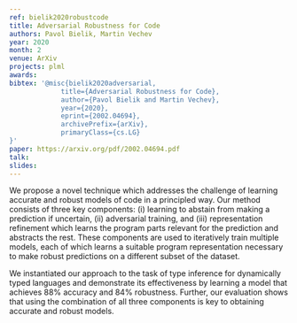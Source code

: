 ```yaml
---
ref: bielik2020robustcode
title: Adversarial Robustness for Code
authors: Pavol Bielik, Martin Vechev 
year: 2020
month: 2
venue: ArXiv
projects: plml
awards:
bibtex: '@misc{bielik2020adversarial,
             title={Adversarial Robustness for Code},
             author={Pavol Bielik and Martin Vechev},
             year={2020},
             eprint={2002.04694},
             archivePrefix={arXiv},
             primaryClass={cs.LG}
}'
paper: https://arxiv.org/pdf/2002.04694.pdf
talk: 
slides: 
---
```


We propose a novel technique which addresses the challenge of learning accurate and robust models of code in a principled way. Our method consists of three key components: (i) learning to abstain from making a prediction if uncertain, (ii) adversarial training, and (iii) representation refinement which learns the program parts relevant for the prediction and abstracts the rest. These components are used to iteratively train multiple models, each of which learns a suitable program representation necessary to make robust predictions on a different subset of the dataset.

We instantiated our approach to the task of type inference for dynamically typed languages and demonstrate its effectiveness by learning a model that achieves 88% accuracy and 84% robustness. Further, our evaluation shows that using the combination of all three components is key to obtaining accurate and robust models.
